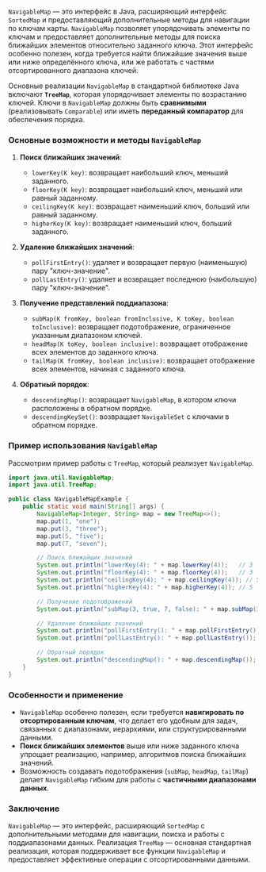 `NavigableMap` — это интерфейс в Java, расширяющий интерфейс `SortedMap` и предоставляющий дополнительные методы для навигации по ключам карты. `NavigableMap` позволяет упорядочивать элементы по ключам и предоставляет дополнительные методы для поиска ближайших элементов относительно заданного ключа. Этот интерфейс особенно полезен, когда требуется найти ближайшие значения выше или ниже определённого ключа, или же работать с частями отсортированного диапазона ключей.

Основные реализации `NavigableMap` в стандартной библиотеке Java включают **`TreeMap`**, которая упорядочивает элементы по возрастанию ключей. Ключи в `NavigableMap` должны быть **сравнимыми** (реализовывать `Comparable`) или иметь **переданный компаратор** для обеспечения порядка.

### Основные возможности и методы `NavigableMap`

1. **Поиск ближайших значений**:
   - `lowerKey(K key)`: возвращает наибольший ключ, меньший заданного.
   - `floorKey(K key)`: возвращает наибольший ключ, меньший или равный заданному.
   - `ceilingKey(K key)`: возвращает наименьший ключ, больший или равный заданному.
   - `higherKey(K key)`: возвращает наименьший ключ, больший заданного.

2. **Удаление ближайших значений**:
   - `pollFirstEntry()`: удаляет и возвращает первую (наименьшую) пару "ключ-значение".
   - `pollLastEntry()`: удаляет и возвращает последнюю (наибольшую) пару "ключ-значение".

3. **Получение представлений поддиапазона**:
   - `subMap(K fromKey, boolean fromInclusive, K toKey, boolean toInclusive)`: возвращает подотображение, ограниченное указанным диапазоном ключей.
   - `headMap(K toKey, boolean inclusive)`: возвращает отображение всех элементов до заданного ключа.
   - `tailMap(K fromKey, boolean inclusive)`: возвращает отображение всех элементов, начиная с заданного ключа.

4. **Обратный порядок**:
   - `descendingMap()`: возвращает `NavigableMap`, в котором ключи расположены в обратном порядке.
   - `descendingKeySet()`: возвращает `NavigableSet` с ключами в обратном порядке.

### Пример использования `NavigableMap`

Рассмотрим пример работы с `TreeMap`, который реализует `NavigableMap`.

```java
import java.util.NavigableMap;
import java.util.TreeMap;

public class NavigableMapExample {
    public static void main(String[] args) {
        NavigableMap<Integer, String> map = new TreeMap<>();
        map.put(1, "one");
        map.put(3, "three");
        map.put(5, "five");
        map.put(7, "seven");

        // Поиск ближайших значений
        System.out.println("lowerKey(4): " + map.lowerKey(4));   // 3
        System.out.println("floorKey(4): " + map.floorKey(4));   // 3
        System.out.println("ceilingKey(4): " + map.ceilingKey(4)); // 5
        System.out.println("higherKey(4): " + map.higherKey(4)); // 5

        // Получение подотображений
        System.out.println("subMap(3, true, 7, false): " + map.subMap(3, true, 7, false)); // {3=three, 5=five}

        // Удаление ближайших значений
        System.out.println("pollFirstEntry(): " + map.pollFirstEntry()); // {1=one}
        System.out.println("pollLastEntry(): " + map.pollLastEntry());   // {7=seven}

        // Обратный порядок
        System.out.println("descendingMap(): " + map.descendingMap()); // {5=five, 3=three}
    }
}
```

### Особенности и применение

- `NavigableMap` особенно полезен, если требуется **навигировать по отсортированным ключам**, что делает его удобным для задач, связанных с диапазонами, иерархиями, или структурированными данными.
- **Поиск ближайших элементов** выше или ниже заданного ключа упрощает реализацию, например, алгоритмов поиска ближайших значений.
- Возможность создавать подотображения (`subMap`, `headMap`, `tailMap`) делает `NavigableMap` гибким для работы с **частичными диапазонами данных**.

### Заключение

`NavigableMap` — это интерфейс, расширяющий `SortedMap` с дополнительными методами для навигации, поиска и работы с поддиапазонами данных. Реализация `TreeMap` — основная стандартная реализация, которая поддерживает все функции `NavigableMap` и предоставляет эффективные операции с отсортированными данными.